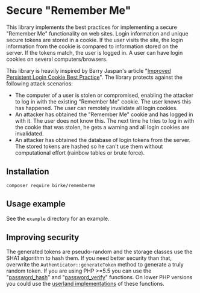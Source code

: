 # Secure "Remember Me"
This library implements the best practices for implementing a secure
"Remember Me" functionality on web sites. Login information and unique secure 
tokens are stored in a cookie. If the user visits the site, the login information 
from the cookie is compared to information stored on the server. If the tokens 
match, the user is logged in. A user can have login cookies on several 
computers/browsers.

This library is heavily inspired by Barry Jaspan's article
"[Improved Persistent Login Cookie Best Practice][1]". The library protects
against the following attack scenarios:

 - The computer of a user is stolen or compromised, enabling the attacker to log
   in with the existing "Remember Me" cookie. The user knows this has happened.
   The user can remotely invalidate all login cookies.
 - An attacker has obtained the "Remember Me" cookie and has logged in with it.
   The user does not know this. The next time he tries to log in with the cookie
   that was stolen, he gets a warning and all login cookies are invalidated.
 - An attacker has obtained the database of login tokens from the server. The 
   stored tokens are hashed so he can't use them without computational effort
   (rainbow tables or brute force).

## Installation

	composer require birke/rememberme

## Usage example
See the `example` directory for an example.

## Improving security
The generated tokens are pseudo-random and the storage classes use the SHA1 algorithm
to hash them. If you need better security than that, overwrite the
`Authenticator::generateToken` method to generate a truly random token. If you are
using PHP >=5.5 you can use the "[password_hash][2]" and "[password_verify][3]" functions.
On lower PHP versions you could use the [userland implementations][4] of these functions.

[1]: http://jaspan.com/improved%5Fpersistent%5Flogin%5Fcookie%5Fbest%5Fpractice
[2]: http://www.php.net/manual/en/function.password-hash.php
[3]: http://www.php.net/manual/en/function.password-verify.php
[4]: https://github.com/ircmaxell/password_compat
